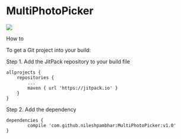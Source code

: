 # MultiPhotoPicker

[![](https://jitpack.io/v/nileshpambhar/MultiPhotoPicker.svg)](https://jitpack.io/#nileshpambhar/MultiPhotoPicker)


How to

To get a Git project into your build:

Step 1. Add the JitPack repository to your build file

	allprojects {
		repositories {
			...
			maven { url 'https://jitpack.io' }
		}
	}
  
  Step 2. Add the dependency
  
  	dependencies {
	        compile 'com.github.nileshpambhar:MultiPhotoPicker:v1.0'
	}
